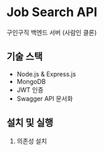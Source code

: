 # Job Search API

구인구직 백엔드 서버 (사람인 클론)

## 기술 스택

- Node.js & Express.js
- MongoDB
- JWT 인증
- Swagger API 문서화

## 설치 및 실행

1. 의존성 설치